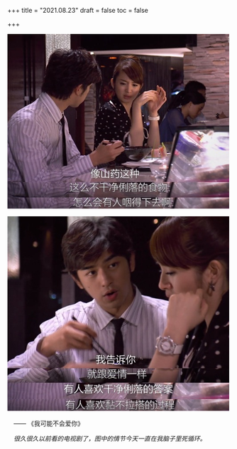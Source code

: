 +++
title = "2021.08.23"
draft = false
toc = false

+++



![in-time-with-you-1](/images/In-time-with-you-1.jpg)



![in-time-with-you-2](/images/In-time-with-you-2.jpg)



&emsp;—— 《我可能不会爱你》

&emsp;*很久很久以前看的电视剧了，图中的情节今天一直在我脑子里死循环。*

